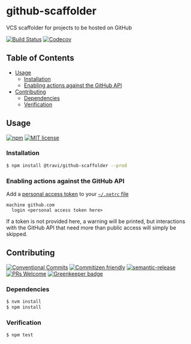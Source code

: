 # github-scaffolder

VCS scaffolder for projects to be hosted on GitHub

<!-- status badges -->

[![Build Status][ci-badge]][ci-link]
[![Codecov][coverage-badge]][coverage-link]

## Table of Contents

* [Usage](#usage)
  * [Installation](#installation)
  * [Enabling actions against the GitHub API](#enabling-actions-against-the-github-api)
* [Contributing](#contributing)
  * [Dependencies](#dependencies)
  * [Verification](#verification)

## Usage

<!-- consumer badges -->

[![npm][npm-badge]][npm-link]
[![MIT license][license-badge]][license-link]

### Installation

```sh
$ npm install @travi/github-scaffolder --prod
```

### Enabling actions against the GitHub API

Add a [personal access token](https://help.github.com/en/articles/creating-a-personal-access-token-for-the-command-line)
to your [`~/.netrc` file](https://ec.haxx.se/usingcurl-netrc.html)

    machine github.com
      login <personal access token here>

If a token is not provided here, a warning will be printed, but interactions
with the GitHub API that need more than public access will simply be skipped.

## Contributing

<!-- contribution badges -->

[![Conventional Commits][commit-convention-badge]][commit-convention-link]
[![Commitizen friendly][commitizen-badge]][commitizen-link]
[![semantic-release][semantic-release-badge]][semantic-release-link]
[![PRs Welcome][PRs-badge]][PRs-link]
[![Greenkeeper badge](https://badges.greenkeeper.io/travi/github-scaffolder.svg)](https://greenkeeper.io/)

### Dependencies

```sh
$ nvm install
$ npm install
```

### Verification

```sh
$ npm test
```

[npm-link]: https://www.npmjs.com/package/@travi/github-scaffolder

[npm-badge]: https://img.shields.io/npm/v/@travi/github-scaffolder.svg

[license-link]: LICENSE

[license-badge]: https://img.shields.io/github/license/travi/github-scaffolder.svg

[ci-link]: https://travis-ci.com/travi/github-scaffolder

[ci-badge]: https://img.shields.io/travis/com/travi/github-scaffolder/master.svg

[coverage-link]: https://codecov.io/github/travi/github-scaffolder

[coverage-badge]: https://img.shields.io/codecov/c/github/travi/github-scaffolder.svg

[commit-convention-link]: https://conventionalcommits.org

[commit-convention-badge]: https://img.shields.io/badge/Conventional%20Commits-1.0.0-yellow.svg

[commitizen-link]: http://commitizen.github.io/cz-cli/

[commitizen-badge]: https://img.shields.io/badge/commitizen-friendly-brightgreen.svg

[semantic-release-link]: https://github.com/semantic-release/semantic-release

[semantic-release-badge]: https://img.shields.io/badge/%20%20%F0%9F%93%A6%F0%9F%9A%80-semantic--release-e10079.svg

[PRs-link]: http://makeapullrequest.com

[PRs-badge]: https://img.shields.io/badge/PRs-welcome-brightgreen.svg
